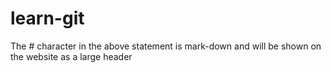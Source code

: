 # learn-git
The # character in the above statement is mark-down and will be shown on the website as a large header